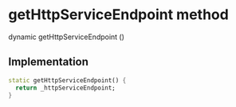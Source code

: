


# getHttpServiceEndpoint method








dynamic getHttpServiceEndpoint
()








## Implementation

```dart
static getHttpServiceEndpoint() {
  return _httpServiceEndpoint;
}
```







